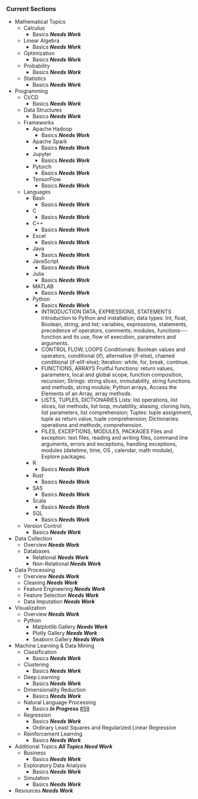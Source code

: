 ### Current Sections

- Mathematical Topics
  - Calculus 
    - Basics  ***Needs Work***
  - Linear Algebra
    - Basics  ***Needs Work***
  - Optimization
    - Basics  ***Needs Work***
  - Probability
    - Basics  ***Needs Work***
  - Statistics
    - Basics  ***Needs Work***
- Programming 
  - CI/CD
    - Basics  ***Needs Work***
  - Data Structures
    - Basics  ***Needs Work***
  - Frameworks 
    - Apache Hadoop
      - Basics  ***Needs Work*** 
    - Apache Spark
      - Basics  ***Needs Work***
    - Jupyter
      - Basics  ***Needs Work***
    - Pytorch
      - Basics  ***Needs Work***
    - TensorFlow
      - Basics  ***Needs Work***
  - Languages 
    - Bash
      - Basics  ***Needs Work***
    - C
      - Basics  ***Needs Work***
    - C++
      - Basics  ***Needs Work***
    - Excel
      - Basics  ***Needs Work***
    - Java
      - Basics  ***Needs Work***
    - JavaScript
      - Basics  ***Needs Work***
    - Julia
      - Basics  ***Needs Work***
    - MATLAB
      - Basics  ***Needs Work***
    - Python
      - Basics  ***Needs Work***
      - INTRODUCTION DATA, EXPRESSIONS, STATEMENTS
        Introduction to Python and installation, data types: Int, float, Boolean, string, and list; variables,
        expressions, statements, precedence of operators, comments; modules, functions--- function and its
        use, flow of execution, parameters and arguments.
      - CONTROL FLOW, LOOPS
        Conditionals: Boolean values and operators, conditional (if), alternative (if-else), chained conditional
        (if-elif-else); Iteration: while, for, break, continue.
      - FUNCTIONS, ARRAYS
        Fruitful functions: return values, parameters, local and global scope, function composition,
        recursion; Strings: string slices, immutability, string functions and methods, string module; Python
        arrays, Access the Elements of an Array, array methods.
      - LISTS, TUPLES, DICTIONARIES
        Lists: list operations, list slices, list methods, list loop, mutability, aliasing, cloning lists, list
        parameters, list comprehension; Tuples: tuple assignment, tuple as return value, tuple comprehension;
        Dictionaries: operations and methods, comprehension.
      - FILES, EXCEPTIONS, MODULES, PACKAGES
        Files and exception: text files, reading and writing files, command line arguments, errors and
        exceptions, handling exceptions, modules (datetime, time, OS , calendar, math module), Explore
        packages.
    - R
      - Basics  ***Needs Work***
    - Rust
      - Basics  ***Needs Work***
    - SAS
      - Basics  ***Needs Work***
    - Scala
      - Basics  ***Needs Work***
    - SQL
      - Basics  ***Needs Work***
  - Version Control
    - Basics  ***Needs Work***
- Data Collection 
  - Overview  ***Needs Work***
  - Databases
    - Relational  ***Needs Work***
    - Non-Relational  ***Needs Work***
- Data Processing
  - Overview  ***Needs Work***
  - Cleaning  ***Needs Work***
  - Feature Engineering  ***Needs Work***
  - Feature Selection  ***Needs Work***
  - Data Imputation   ***Needs Work***
- Visualization 
  - Overview   ***Needs Work***
  - Python
    - Matplotlib Gallery  ***Needs Work***
    - Plotly Gallery  ***Needs Work***
    - Seaborn Gallery  ***Needs Work***
- Machine Learning & Data Mining 
  - Classification
    - Basics  ***Needs Work***
  - Clustering
    - Basics  ***Needs Work***
  - Deep Learning
    - Basics  ***Needs Work***
  - Dimensionality Reduction
    - Basics  ***Needs Work***
  - Natural Language Processing
    - Basics ***In Progress*** [#59](i59) 
  - Regression
    - Basics  ***Needs Work***
    - Ordinary Least Squares and Regularized Linear Regression
  - Reinforcement Learning
    - Basics  ***Needs Work***
- Additional Topics ***All Topics Need Work***
  - Business 
    - Basics  ***Needs Work***
  - Exploratory Data Analysis
    - Basics  ***Needs Work***
  - Simulation
    - Basics  ***Needs Work***
- Resources  ***Needs Work***
